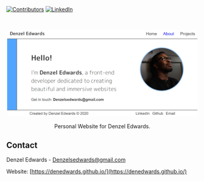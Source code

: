 [![Contributors][contributors-shield]][contributors-url]
[![LinkedIn][linkedin-shield]][linkedin-url]



<!-- PROJECT LOGO -->
<br />
<p align="center">
  <a href="https://github.com/DenEdwards/denedwards.github.io">
    <img src="images/ReadMePic.PNG" alt="Logo" border-radius="7px" width="500" height="auto">
  </a>


  <p align="center">
    Personal Website for Denzel Edwards.
  </p>
</p>

<!-- CONTACT -->
## Contact

Denzel Edwards -  Denzelsedwards@gmail.com

Website: [https://denedwards.github.io/](https://denedwards.github.io/)

[contributors-shield]: https://img.shields.io/github/contributors/DenEdwards/denedwards.github.io.svg?style=flat-square
[contributors-url]: https://github.com/DenEdwards/denedwards.github.io/graphs/contributors

[forks-shield]: https://img.shields.io/github/forks/DenEdwards/denedwards.github.io.svg?style=flat-square
[forks-url]: https://github.com/DenEdwards/denedwards.github.io/network/members

[stars-shield]: https://img.shields.io/github/stars/DenEdwards/denedwards.github.io.svg?style=flat-square
[stars-url]: https://github.com/DenEdwards/denedwards.github.io/stargazers

[issues-shield]: https://img.shields.io/github/issues/DenEdwards/denedwards.github.io
[issues-url]: https://github.com/DenEdwards/denedwards.github.io/issues

[linkedin-shield]: https://img.shields.io/badge/-LinkedIn-black.svg?style=flat-square&logo=linkedin&colorB=555
[linkedin-url]: https://www.linkedin.com/in/denzel-edwards-093927170/
